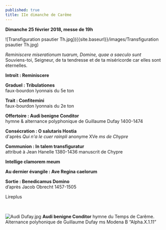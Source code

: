 ```yaml
---
published: true
title: IIe dimanche de Carême
---
```

**Dimanche 25 février 2018, messe de 19h**  

![Transfiguration psautier Th.jpg]({{site.baseurl}}/images/Transfiguration psautier Th.jpg)


*Reminiscere miserationum tuarum, Domine, quae a saeculo sunt*  
Souviens-toi, Seigneur, de ta tendresse et de ta miséricorde car elles sont éternelles.

**Introït : Reminiscere**

**Graduel : Tribulationes**  
faux-bourdon lyonnais du 5e ton

**Trait : Confitemini**  
faux-bourdon lyonnais du 2e ton

**Offertoire : Audi benigne Conditor**  
hymne & alternance polyphonique de Guillaume Dufay 1400-1474

**Consécration : O salutaris Hostia**  
d'après *Qui n'a le cuer rainpli* anonyme XVe *ms de Chypre*

**Communion : In talem transfiguratur**  
attribué à Jean Hanelle 1380-1436 manuscrit de Chypre

**Intellige clamorem meum**

**Au dernier évangile : Ave Regina caelorum**

**Sortie : Benedicamus Domino**  
d’après Jacob Obrecht 1457-1505

Lireplus

&nbsp;

![Audi Dufay.jpg]({{site.baseurl}}/images/Audi%20Dufay.jpg)
**Audi benigne Conditor** hymne du Temps de Carême.
Alternance polyhonique de Guillaume Dufay ms Modena B “Alpha.X.1.11”
